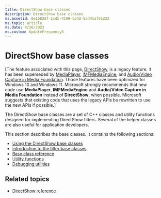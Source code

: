 ```yaml
---
title: DirectShow base classes
description: DirectShow base classes
ms.assetid: 0e1b828f-1cdb-4199-bc42-5ad41af56222
ms.topic: article
ms.date: 4/26/2023
ms.custom: UpdateFrequency5
---
```


# DirectShow base classes

\[The feature associated with this page, [DirectShow](/windows/win32/directshow/directshow), is a legacy feature. It has been superseded by [MediaPlayer](/uwp/api/Windows.Media.Playback.MediaPlayer), [IMFMediaEngine](/windows/win32/api/mfmediaengine/nn-mfmediaengine-imfmediaengine), and [Audio/Video Capture in Media Foundation](windows/win32/medfound/audio-video-capture-in-media-foundation). Those features have been optimized for Windows 10 and Windows 11. Microsoft strongly recommends that new code use **MediaPlayer**, **IMFMediaEngine** and **Audio/Video Capture in Media Foundation** instead of **DirectShow**, when possible. Microsoft suggests that existing code that uses the legacy APIs be rewritten to use the new APIs if possible.\]

The DirectShow base classes are a set of C++ classes and utility functions designed for implementing DirectShow filters. Several of the helper classes are also useful for application developers.

This section describes the base classes. It contains the following sections:

-   [Using the DirectShow base classes](using-the-directshow-base-classes.md)
-   [Introduction to the filter base classes](introduction-to-the-filter-base-classes.md)
-   [Base class reference](base-class-reference.md)
-   [Utility functions](utility-functions.md)
-   [Debugging utilities](debugging-utilities.md)

## Related topics

* [DirectShow reference](directshow-reference.md)
